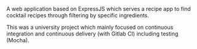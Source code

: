 A web application based on ExpressJS which serves a recipe app to find cocktail recipes through filtering by specific ingredients. 

This was a university project which mainly focused on continuous integration and continuous delivery (with Gitlab CI) including testing (Mocha).